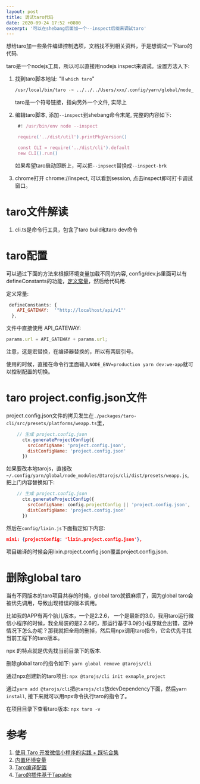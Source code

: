 ```yaml
---
layout: post
title: 调试taro代码
date: 2020-09-24 17:52 +0800
excerpt: '可以在shebang后面加一个--inspect后缀来调试taro'
---
```

想给taro加一些条件编译控制选项，文档找不到相关资料，于是想调试一下taro的代码. 

taro是一个nodejs工具，所以可以直接用nodejs inspect来调试。设置方法入下:

1. 找到taro脚本地址: "ll `which taro`"
    ~~~sh
    /usr/local/bin/taro -> ../../../Users/xxx/.config/yarn/global/node_modules/.bin/taro
    ~~~
    taro是一个符号链接，指向另外一个文件, 实际上
    
2. 编辑taro脚本, 添加`--inspect`到shebang命令末尾, 完整的内容如下:
   ~~~javascript
    #! /usr/bin/env node --inspect

    require('../dist/util').printPkgVersion()

    const CLI = require('../dist/cli').default
    new CLI().run()
   ~~~

   如果希望taro启动即断上，可以把`--inpsect`替换成`--inspect-brk`

3. chrome打开 chrome://inspect, 可以看到session, 点击inspect即可打卡调试窗口。


# taro文件解读
1. cli.ts是命令行工具，包含了taro build和taro dev命令


# taro配置

可以通过下面的方法来根据环境变量加载不同的内容, config/dev.js里面可以有defineConstants的功能，[定义常量](https://github.com/NervJS/taro/issues/358)，然后给代码用.

定义常量:

~~~javascript
 defineConstants: {
    API_GATEWAY:  '"http://localhost/api/v1"'
  },
~~~

文件中直接使用 API_GATEWAY:

~~~javascript
params.url = API_GATEWAY + params.url;
~~~

注意，这是宏替换，在编译器替换的，所以有两层引号。

使用的时候，直接在命令行里面输入`NODE_ENV=production yarn dev:we-app`就可以控制配置的切换。


# taro project.config.json文件

project.config.json文件的拷贝发生在`./packages/taro-cli/src/presets/platforms/weapp.ts`里，
~~~javascript
    // 生成 project.config.json
      ctx.generateProjectConfig({
        srcConfigName: 'project.config.json',
        distConfigName: 'project.config.json'
      })
~~~

如果要改本地tarojs，直接改`~/.config/yarn/global/node_modules/@tarojs/cli/dist/presets/weapp.js`, 把上门内容替换如下:

~~~javascript
    // 生成 project.config.json
      ctx.generateProjectConfig({
        srcConfigName: config.projectConfig || 'project.config.json',
        distConfigName: 'project.config.json'
      })
~~~

然后在`config/lixin.js`下面指定如下内容:
~~~json
mini: {projectConfig: 'lixin.project.config.json'},
~~~

项目编译的时候会用lixin.project.config.json覆盖project.config.json.

# 删除global taro
当有不同版本的taro项目共存的时候，global taro就很麻烦了，因为global taro会被优先调用，导致出现错误的版本调用。

比如我的APP有两个胎儿版本，一个是2.2.6， 一个是最新的3.0，我用taro运行微信小程序的时候，我全局装的是2.2.6的，那运行基于3.0的小程序就会出错，这种情况下怎么办呢？那我就把全局的删掉，然后用npx调用taro指令，它会优先寻找当前工程下的taro版本。

npx 的特点就是优先找当前目录下的版本.

删除global taro的指令如下:
`yarn global remove @tarojs/cli`

通过npx创建新的taro项目:
`npx @tarojs/cli init exmaple_project`

通过`yarn add @tarojs/cli`把`@tarojs/cli`放devDependency下面，然后`yarn install`, 接下来就可以用npx命令执行taro的指令了。

在项目目录下查看taro版本:
`npx taro -v`

# 参考
1. [使用 Taro 开发微信小程序的实践 + 踩坑合集](https://juejin.im/post/6844903793935515655)
1. [内置环境变量](https://nervjs.github.io/taro/docs/envs)
1. [Taro编译配置](https://nervjs.github.io/taro/docs/config)
1. [Taro的插件基于Tapable](https://github.com/webpack/tapable)